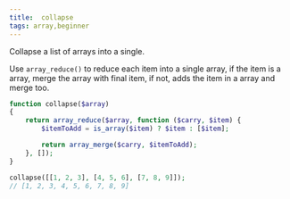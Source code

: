 ```yaml
---
title:  collapse
tags: array,beginner
---
```


Collapse a list of arrays into a single.

Use `array_reduce()` to reduce each item into a single array, if the item
is a array, merge the array with final item, if not, adds the item in a array and merge too.

```php
function collapse($array) 
{
	return array_reduce($array, function ($carry, $item) {
		$itemToAdd = is_array($item) ? $item : [$item];

		return array_merge($carry, $itemToAdd);
	}, []);
}
```

```php
collapse([[1, 2, 3], [4, 5, 6], [7, 8, 9]]);
// [1, 2, 3, 4, 5, 6, 7, 8, 9]
```
